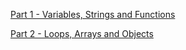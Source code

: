 [Part 1 - Variables, Strings and Functions](https://flynnwebdev.github.io/javascript-slides/class1-export/#/)

[Part 2 - Loops, Arrays and Objects](https://flynnwebdev.github.io/javascript-slides/class2-export/#/)
